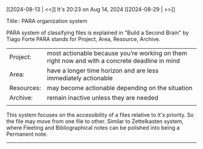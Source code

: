 [[2024-08-13 | <<]] It's 20:23 on Aug 14, 2024 [[2024-08-29 | >>]]

Title:: PARA organization system

PARA system of classifying files is explained in "Build a Second Brain" by Tiago Forte 
PARA stands for Project, Area, Resource, Archive. 

|            |                                                                                               |
| ---------- | --------------------------------------------------------------------------------------------- |
| Project:   | most actionable because you’re working on them right now and with a concrete deadline in mind |
| Area:      | have a longer time horizon and are less immediately actionable                                |
| Resources: | may become actionable depending on the situation                                              |
| Archive:   | remain inactive unless they are needed                                                        |
|            |                                                                                               |

This system focuses on the accessibility of a files relative to it's priority. So the file may move from one file to other. Similar to Zettelkasten system, where Fleeting and Bibliographical notes can be polished into being a Permanent note. 

---